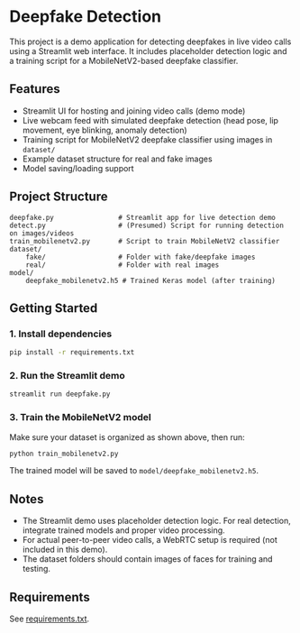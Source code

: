 # Deepfake Detection 

This project is a demo application for detecting deepfakes in live video calls using a Streamlit web interface. It includes placeholder detection logic and a training script for a MobileNetV2-based deepfake classifier.

## Features

- Streamlit UI for hosting and joining video calls (demo mode)
- Live webcam feed with simulated deepfake detection (head pose, lip movement, eye blinking, anomaly detection)
- Training script for MobileNetV2 deepfake classifier using images in `dataset/`
- Example dataset structure for real and fake images
- Model saving/loading support

## Project Structure

```
deepfake.py                # Streamlit app for live detection demo
detect.py                  # (Presumed) Script for running detection on images/videos
train_mobilenetv2.py       # Script to train MobileNetV2 classifier
dataset/
    fake/                  # Folder with fake/deepfake images
    real/                  # Folder with real images
model/
    deepfake_mobilenetv2.h5 # Trained Keras model (after training)
```

## Getting Started

### 1. Install dependencies

```sh
pip install -r requirements.txt
```

### 2. Run the Streamlit demo

```sh
streamlit run deepfake.py
```

### 3. Train the MobileNetV2 model

Make sure your dataset is organized as shown above, then run:

```sh
python train_mobilenetv2.py
```

The trained model will be saved to `model/deepfake_mobilenetv2.h5`.

## Notes

- The Streamlit demo uses placeholder detection logic. For real detection, integrate trained models and proper video processing.
- For actual peer-to-peer video calls, a WebRTC setup is required (not included in this demo).
- The dataset folders should contain images of faces for training and testing.

## Requirements

See [requirements.txt](requirements.txt).
